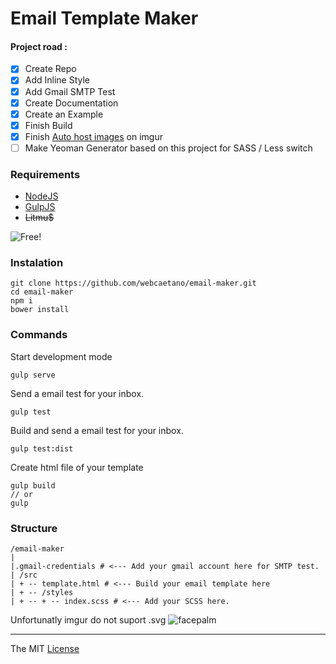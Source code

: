 # Email Template Maker 

#### Project road : 

- [x] Create Repo
- [x] Add Inline Style
- [x] Add Gmail SMTP Test
- [x] Create Documentation
- [x] Create an Example
- [x] Finish Build
- [x] Finish [Auto host images](https://github.com/webcaetano/gulp-image-autohost) on imgur
- [ ] Make Yeoman Generator based on this project for SASS / Less switch

### Requirements

- [NodeJS](https://nodejs.org)
- [GulpJS](https://github.com/gulpjs/gulp/blob/master/docs/getting-started.md)
- ~~Litmu$~~

![Free!](http://i.imgur.com/u25kDb5.jpg)

### Instalation

```
git clone https://github.com/webcaetano/email-maker.git
cd email-maker
npm i
bower install
```

### Commands 

Start development mode
```
gulp serve
```


Send a email test for your inbox.
```
gulp test
```


Build and send a email test for your inbox.
```
gulp test:dist
```

Create html file of your template 
```
gulp build
// or
gulp 
```

### Structure 

```
/email-maker
|
|.gmail-credentials # <--- Add your gmail account here for SMTP test.
| /src
| + -- template.html # <--- Build your email template here
| + -- /styles
| + -- + -- index.scss # <--- Add your SCSS here.
```

Unfortunatly imgur do not suport .svg ![facepalm](http://chatslang.com/images/shortcuts/twitch/admins/failfish.png)

---------------------------------

The MIT [License](https://raw.githubusercontent.com/webcaetano/email-maker/master/LICENSE.md)
